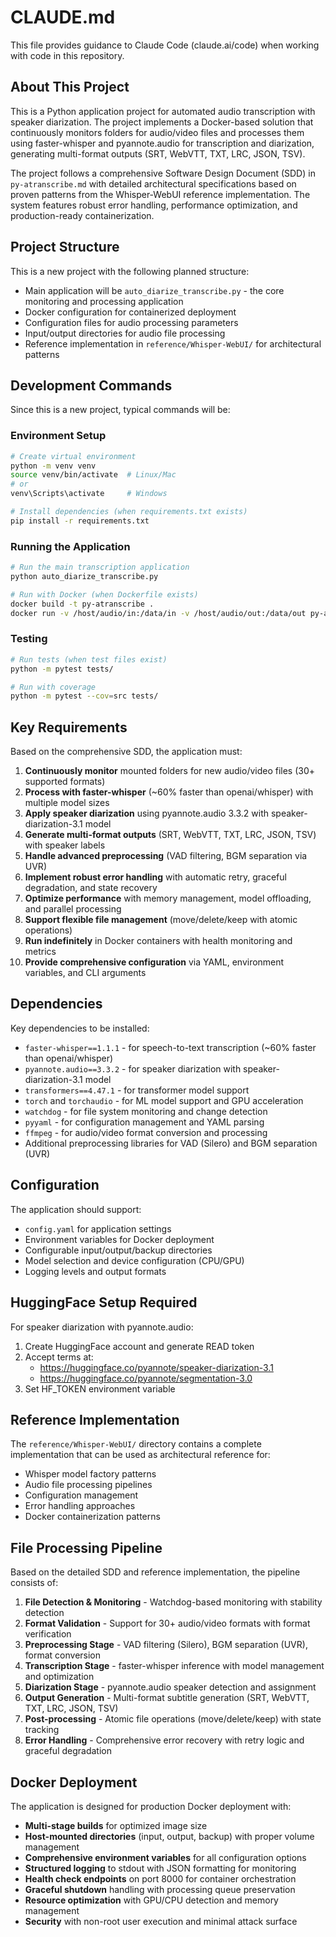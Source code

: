 # CLAUDE.md

This file provides guidance to Claude Code (claude.ai/code) when working with code in this repository.

## About This Project

This is a Python application project for automated audio transcription with speaker diarization. The project implements a Docker-based solution that continuously monitors folders for audio/video files and processes them using faster-whisper and pyannote.audio for transcription and diarization, generating multi-format outputs (SRT, WebVTT, TXT, LRC, JSON, TSV).

The project follows a comprehensive Software Design Document (SDD) in `py-atranscribe.md` with detailed architectural specifications based on proven patterns from the Whisper-WebUI reference implementation. The system features robust error handling, performance optimization, and production-ready containerization.

## Project Structure

This is a new project with the following planned structure:
- Main application will be `auto_diarize_transcribe.py` - the core monitoring and processing application
- Docker configuration for containerized deployment
- Configuration files for audio processing parameters
- Input/output directories for audio file processing
- Reference implementation in `reference/Whisper-WebUI/` for architectural patterns

## Development Commands

Since this is a new project, typical commands will be:

### Environment Setup
```bash
# Create virtual environment
python -m venv venv
source venv/bin/activate  # Linux/Mac
# or
venv\Scripts\activate     # Windows

# Install dependencies (when requirements.txt exists)
pip install -r requirements.txt
```

### Running the Application
```bash
# Run the main transcription application
python auto_diarize_transcribe.py

# Run with Docker (when Dockerfile exists)
docker build -t py-atranscribe .
docker run -v /host/audio/in:/data/in -v /host/audio/out:/data/out py-atranscribe
```

### Testing
```bash
# Run tests (when test files exist)
python -m pytest tests/

# Run with coverage
python -m pytest --cov=src tests/
```

## Key Requirements

Based on the comprehensive SDD, the application must:

1. **Continuously monitor** mounted folders for new audio/video files (30+ supported formats)
2. **Process with faster-whisper** (~60% faster than openai/whisper) with multiple model sizes
3. **Apply speaker diarization** using pyannote.audio 3.3.2 with speaker-diarization-3.1 model
4. **Generate multi-format outputs** (SRT, WebVTT, TXT, LRC, JSON, TSV) with speaker labels
5. **Handle advanced preprocessing** (VAD filtering, BGM separation via UVR)
6. **Implement robust error handling** with automatic retry, graceful degradation, and state recovery
7. **Optimize performance** with memory management, model offloading, and parallel processing
8. **Support flexible file management** (move/delete/keep with atomic operations)
9. **Run indefinitely** in Docker containers with health monitoring and metrics
10. **Provide comprehensive configuration** via YAML, environment variables, and CLI arguments

## Dependencies

Key dependencies to be installed:
- `faster-whisper==1.1.1` - for speech-to-text transcription (~60% faster than openai/whisper)
- `pyannote.audio==3.3.2` - for speaker diarization with speaker-diarization-3.1 model
- `transformers==4.47.1` - for transformer model support
- `torch` and `torchaudio` - for ML model support and GPU acceleration
- `watchdog` - for file system monitoring and change detection
- `pyyaml` - for configuration management and YAML parsing
- `ffmpeg` - for audio/video format conversion and processing
- Additional preprocessing libraries for VAD (Silero) and BGM separation (UVR)

## Configuration

The application should support:
- `config.yaml` for application settings
- Environment variables for Docker deployment
- Configurable input/output/backup directories
- Model selection and device configuration (CPU/GPU)
- Logging levels and output formats

## HuggingFace Setup Required

For speaker diarization with pyannote.audio:
1. Create HuggingFace account and generate READ token
2. Accept terms at:
   - https://huggingface.co/pyannote/speaker-diarization-3.1
   - https://huggingface.co/pyannote/segmentation-3.0
3. Set HF_TOKEN environment variable

## Reference Implementation

The `reference/Whisper-WebUI/` directory contains a complete implementation that can be used as architectural reference for:
- Whisper model factory patterns
- Audio file processing pipelines
- Configuration management
- Error handling approaches
- Docker containerization patterns

## File Processing Pipeline

Based on the detailed SDD and reference implementation, the pipeline consists of:

1. **File Detection & Monitoring** - Watchdog-based monitoring with stability detection
2. **Format Validation** - Support for 30+ audio/video formats with format verification
3. **Preprocessing Stage** - VAD filtering (Silero), BGM separation (UVR), format conversion
4. **Transcription Stage** - faster-whisper inference with model management and optimization
5. **Diarization Stage** - pyannote.audio speaker detection and assignment
6. **Output Generation** - Multi-format subtitle generation (SRT, WebVTT, TXT, LRC, JSON, TSV)
7. **Post-processing** - Atomic file operations (move/delete/keep) with state tracking
8. **Error Handling** - Comprehensive error recovery with retry logic and graceful degradation

## Docker Deployment

The application is designed for production Docker deployment with:
- **Multi-stage builds** for optimized image size
- **Host-mounted directories** (input, output, backup) with proper volume management
- **Comprehensive environment variables** for all configuration options
- **Structured logging** to stdout with JSON formatting for monitoring
- **Health check endpoints** on port 8000 for container orchestration
- **Graceful shutdown** handling with processing queue preservation
- **Resource optimization** with GPU/CPU detection and memory management
- **Security** with non-root user execution and minimal attack surface